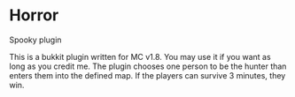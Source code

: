 # Horror
Spooky plugin

  This is a bukkit plugin written for MC v1.8. You may use it if you want as long as you credit me.
  The plugin chooses one person to be the hunter than enters them into the defined map. If the players can survive 3 minutes,
  they win.
